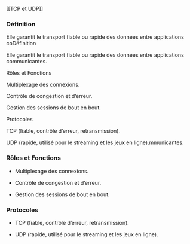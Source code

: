 [[TCP et UDP]]

### Définition

Elle garantit le transport fiable ou rapide des données entre applications coDéfinition

Elle garantit le transport fiable ou rapide des données entre applications communicantes.

Rôles et Fonctions

Multiplexage des connexions.

Contrôle de congestion et d’erreur.

Gestion des sessions de bout en bout.

Protocoles

TCP (fiable, contrôle d’erreur, retransmission).

UDP (rapide, utilisé pour le streaming et les jeux en ligne).mmunicantes.

### Rôles et Fonctions

- Multiplexage des connexions.
    
- Contrôle de congestion et d’erreur.
    
- Gestion des sessions de bout en bout.
    

### Protocoles

- TCP (fiable, contrôle d’erreur, retransmission).
    
- UDP (rapide, utilisé pour le streaming et les jeux en ligne).